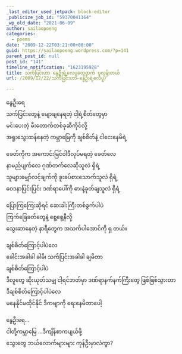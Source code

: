 ```yaml
---
_last_editor_used_jetpack: block-editor
_publicize_job_id: "59370041164"
_wp_old_date: "2021-06-09"
author: sailaopoeng
categories:
  - poems
date: "2009-12-22T03:21:00+00:00"
guid: https://sailaopoeng.wordpress.com/?p=141
parent_post_id: null
post_id: "141"
timeline_notification: "1623195928"
title: သက်ပြင်းဟာ နွေဦးရဲ့လေပူတွေထက် ပူလွန်းတယ်
url: /2009/12/22/သက်ပြင်းဟာ-နွေဦးရဲ့လေပူ/

---
```

နွေဦးရေ  
သက်ပြင်းတွေနဲ့ မျောချနေရတဲ့ ငါ့ရဲ့စိတ်တွေမှာ  
မင်းပေးတဲ့ မီးတောက်တစ်ခုဆီကိုင်လို့  
အရူးသွေးထန်နေတဲ့ ကမ္ဘာမြေကို ချစ်စိတ်နဲ့ ငါငေးနေမိရဲ့

ခေတ်ကိုက အကောင်းမြင်ဝါဒီလုပ်မရတဲ့ ခေတ်လေ  
နာမည်ပျက်လေ ဂုဏ်တက်လေဆိုသူလဲ ရှိရဲ့  
သူများမျှော်လင့်ချက်ကို ခူးခပ်စားသောက်သူလဲ ရှိရဲ့  
ဝေဒနာပြင်းပြင်း ဒဏ်ရာပေါ်ကို ဓားနဲ့ခုတ်ချသူလဲ ရှိရဲ့

ပြောကြကြေးဆိုရင် ဆေးခါးကြီးတစ်ခွက်ပါပဲ  
ကြက်ခြေခတ်တွေနဲ့ စွေ့စွေ့နီလို့  
သွေးဆာနေတဲ့ နာရီတွေက အသက်ပါအောင်ကို ရှ တယ်။

ချစ်စိတ်ကြောင့်ပါပဲလေ  
ခေါင်းအခါခါ ခါမိ၊ သက်ပြင်းအခါခါ ချမိတာ  
ချစ်စိတ်ကြောင့်ပါပဲ  
ဒီလူတွေ ဆိုးယုတ်သမျှ ငါ့ရင်ဘတ်မှာ ဒဏ်ရာနက်နက်ကြီးတွေ ဖြစ်ဖြစ်သွားတာ  
ဒီချစ်စိတ်ကြောင့်ပါပဲလေ  
မနေနိုင်မထိုင်နိုင် ဒီကဗျာကို ရေးနေမိတာပေါ့

နွေဦးရေ…  
ငါတို့ကမ္ဘာမြေ …ဒီကျိန်စာကပျယ်ဖို့  
သွေးတွေ ဘယ်လောက်များများ ကုန်ဦးမှာလဲကွာ?
